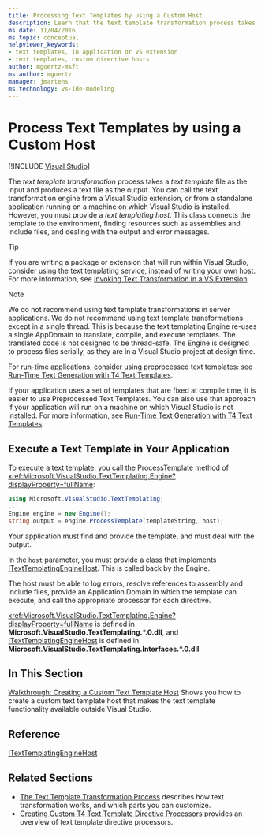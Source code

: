 ```yaml
---
title: Processing Text Templates by using a Custom Host
description: Learn that the text template transformation process takes a text template file as the input and produces a text file as the output.
ms.date: 11/04/2016
ms.topic: conceptual
helpviewer_keywords:
- text templates, in application or VS extension
- text templates, custom directive hosts
author: mgoertz-msft
ms.author: mgoertz
manager: jmartens
ms.technology: vs-ide-modeling
---
```

# Process Text Templates by using a Custom Host

 [!INCLUDE [Visual Studio](~/includes/applies-to-version/vs-windows-only.md)]

The *text template transformation* process takes a *text template* file as the input and produces a text file as the output. You can call the text transformation engine from a Visual Studio extension, or from a standalone application running on a machine on which Visual Studio is installed. However, you must provide a *text templating host*. This class connects the template to the environment, finding resources such as assemblies and include files, and dealing with the output and error messages.

> [!TIP]
> If you are writing a package or extension that will run within Visual Studio, consider using the text templating service, instead of writing your own host. For more information, see [Invoking Text Transformation in a VS Extension](../modeling/invoking-text-transformation-in-a-vs-extension.md).

> [!NOTE]
> We do not recommend using text template transformations in server applications. We do not recommend using text template transformations except in a single thread. This is because the text templating Engine re-uses a single AppDomain to translate, compile, and execute templates. The translated code is not designed to be thread-safe. The Engine is designed to process files serially, as they are in a Visual Studio project at design time.
>
> For run-time applications, consider using preprocessed text templates: see [Run-Time Text Generation with T4 Text Templates](../modeling/run-time-text-generation-with-t4-text-templates.md).

If your application uses a set of templates that are fixed at compile time, it is easier to use Preprocessed Text Templates. You can also use that approach if your application will run on a machine on which Visual Studio is not installed. For more information, see [Run-Time Text Generation with T4 Text Templates](../modeling/run-time-text-generation-with-t4-text-templates.md).

## Execute a Text Template in Your Application

To execute a text template, you call the ProcessTemplate method of <xref:Microsoft.VisualStudio.TextTemplating.Engine?displayProperty=fullName>:

```csharp
using Microsoft.VisualStudio.TextTemplating;
...
Engine engine = new Engine();
string output = engine.ProcessTemplate(templateString, host);
```

 Your application must find and provide the template, and must deal with the output.

 In the `host` parameter, you must provide a class that implements [ITextTemplatingEngineHost](/previous-versions/visualstudio/visual-studio-2012/bb126505(v=vs.110)). This is called back by the Engine.

 The host must be able to log errors, resolve references to assembly and include files, provide an Application Domain in which the template can execute, and call the appropriate processor for each directive.

 <xref:Microsoft.VisualStudio.TextTemplating.Engine?displayProperty=fullName> is defined in **Microsoft.VisualStudio.TextTemplating.\*.0.dll**, and [ITextTemplatingEngineHost](/previous-versions/visualstudio/visual-studio-2012/bb126505(v=vs.110)) is defined in **Microsoft.VisualStudio.TextTemplating.Interfaces.\*.0.dll**.

## In This Section
 [Walkthrough: Creating a Custom Text Template Host](../modeling/walkthrough-creating-a-custom-text-template-host.md)
 Shows you how to create a custom text template host that makes the text template functionality available outside Visual Studio.

## Reference
 [ITextTemplatingEngineHost](/previous-versions/visualstudio/visual-studio-2012/bb126505(v=vs.110))

## Related Sections

- [The Text Template Transformation Process](../modeling/the-text-template-transformation-process.md) describes how text transformation works, and which parts you can customize.
- [Creating Custom T4 Text Template Directive Processors](../modeling/creating-custom-t4-text-template-directive-processors.md) provides an overview of text template directive processors.
